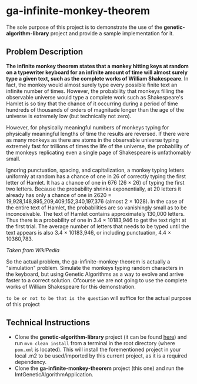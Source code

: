 # ga-infinite-monkey-theorem
The sole purpose of this project is to demonstrate the use of the **genetic-algorithm-library** project and provide a sample implementation for it. 

## Problem Description
**The infinite monkey theorem states that a monkey hitting keys at random on a typewriter keyboard for an infinite amount of time will almost surely type a given text, such as the complete works of William Shakespeare**. In fact, the monkey would almost surely type every possible finite text an infinite number of times. However, the probability that monkeys filling the observable universe would type a complete work such as Shakespeare's Hamlet is so tiny that the chance of it occurring during a period of time hundreds of thousands of orders of magnitude longer than the age of the universe is extremely low (but technically not zero).

However, for physically meaningful numbers of monkeys typing for physically meaningful lengths of time the results are reversed. If there were as many monkeys as there are atoms in the observable universe typing extremely fast for trillions of times the life of the universe, the probability of the monkeys replicating even a single page of Shakespeare is unfathomably small.

Ignoring punctuation, spacing, and capitalization, a monkey typing letters uniformly at random has a chance of one in 26 of correctly typing the first letter of Hamlet. It has a chance of one in 676 (26 × 26) of typing the first two letters. Because the probability shrinks exponentially, at 20 letters it already has only a chance of one in 2620 = 19,928,148,895,209,409,152,340,197,376 (almost 2 × 1028). In the case of the entire text of Hamlet, the probabilities are so vanishingly small as to be inconceivable. The text of Hamlet contains approximately 130,000 letters. Thus there is a probability of one in 3.4 × 10183,946 to get the text right at the first trial. The average number of letters that needs to be typed until the text appears is also 3.4 × 10183,946, or including punctuation, 4.4 × 10360,783.

*Taken from WikiPedia*

So the actual problem, the ga-infinite-monkey-theorem is actually a "simulation" problem. Simulate the monkeys typing random characters in the keyboard, but using Genetic Algorithms as a way to evolve and arrive faster to a correct solution. Ofcourse we are not going to use the complete works of William Shakespeare for this demonstration. 

```to be or not to be that is the question``` will suffice for the actual purpose of this project

## Technical Instructions
* Clone the **genetic-algorithm-library** project (it can be found [here](https://github.com/OrPolyzos/genetic-algorithm-library)) and run
```mvn clean install``` from a terminal in the root directory (where `pom.xml` is located). This will install the forementioned project in your local .m2 to be used/imported by this current project, as it is a required dependency.
* Clone the **ga-infinite-monkey-theorem** project (this one) and run the ImtGeneticAlgorithmApplication.

